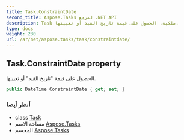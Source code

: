 ```yaml
---
title: Task.ConstraintDate
second_title: Aspose.Tasks لمرجع .NET API
description: Task ملكية. الحصول على قيمة تاريخ القيد أو تعيينها.
type: docs
weight: 230
url: /ar/net/aspose.tasks/task/constraintdate/
---
```

## Task.ConstraintDate property

الحصول على قيمة "تاريخ القيد" أو تعيينها.

```csharp
public DateTime ConstraintDate { get; set; }
```

### أنظر أيضا

* class [Task](../)
* مساحة الاسم [Aspose.Tasks](../../task/)
* المجسم [Aspose.Tasks](../../../)


